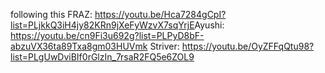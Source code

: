 following this FRAZ: https://youtu.be/Hca7284gCpI?list=PLjkkQ3iH4jy82KRn9jXeFyWzvX7sqYrjE
​
Ayushi: https://youtu.be/cn9Fi3u692g?list=PLPyD8bF-abzuVX36ta89Txa8gm03HUVmk
Striver: https://youtu.be/OyZFFqQtu98?list=PLgUwDviBIf0rGlzIn_7rsaR2FQ5e6ZOL9
​